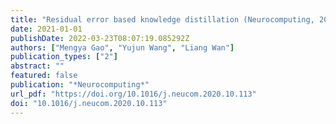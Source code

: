 ```yaml
---
title: "Residual error based knowledge distillation (Neurocomputing, 2021)"
date: 2021-01-01
publishDate: 2022-03-23T08:07:19.085292Z
authors: ["Mengya Gao", "Yujun Wang", "Liang Wan"]
publication_types: ["2"]
abstract: ""
featured: false
publication: "*Neurocomputing*"
url_pdf: "https://doi.org/10.1016/j.neucom.2020.10.113"
doi: "10.1016/j.neucom.2020.10.113"
---
```


